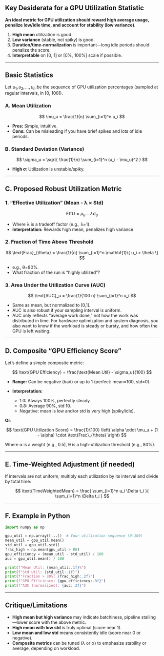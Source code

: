## **Key Desiderata for a GPU Utilization Statistic**

**An ideal metric for GPU utilization should reward high average usage, penalize low/idle time, and account for stability (low variance).**

1. **High mean** utilization is good.
2. **Low variance** (stable, not spiky) is good.
3. **Duration/time-normalization** is important—long idle periods should penalize the score.
4. **Interpretable** on \[0, 1] or \[0%, 100%] scale if possible.

---

## **Basic Statistics**

Let $u_1, u_2, ..., u_n$ be the sequence of GPU utilization percentages (sampled at regular intervals, in \[0, 100]).

### **A. Mean Utilization**

$$
\mu_u = \frac{1}{n} \sum_{i=1}^n u_i
$$

* **Pros:** Simple, intuitive.
* **Cons:** Can be misleading if you have brief spikes and lots of idle periods.

### **B. Standard Deviation (Variance)**

$$
\sigma_u = \sqrt{ \frac{1}{n} \sum_{i=1}^n (u_i - \mu_u)^2 }
$$

* **High σ**: Utilization is unstable/spiky.

---

## **C. Proposed Robust Utilization Metric**

### **1. “Effective Utilization” (Mean - λ × Std)**

$$
\text{EffU} = \mu_u - \lambda \sigma_u
$$

* Where λ is a tradeoff factor (e.g., λ=1).
* **Interpretation:** Rewards high mean, penalizes high variance.

### **2. Fraction of Time Above Threshold**

$$
\text{Frac}_{\theta} = \frac{1}{n} \sum_{i=1}^n \mathbf{1}\{ u_i > \theta \}
$$

* e.g., θ=80%.
* What fraction of the run is “highly utilized”?

### **3. Area Under the Utilization Curve (AUC)**

$$
\text{AUC}_u = \frac{1}{100 n} \sum_{i=1}^n u_i
$$

* Same as mean, but normalized to \[0,1].
* AUC is also robust if your sampling interval is uniform.
* AUC only reflects “average work done,” not how the work was distributed in time. For hardware optimization and system diagnosis, you also want to know if the workload is steady or bursty, and how often the GPU is left waiting.

---

## **D. Composite “GPU Efficiency Score”**

Let’s define a simple composite metric:

$$
\text{GPU Efficiency} = \frac{\text{Mean Util} - \sigma_u}{100}
$$

* **Range:** Can be negative (bad) or up to 1 (perfect: mean=100, std=0).
* **Interpretation:**

  * 1.0: Always 100%, perfectly steady.
  * 0.8: Average 90%, std 10.
  * Negative: mean is low and/or std is very high (spiky/idle).

**Or:**

$$
\text{GPU Utilization Score} = \frac{1}{100} \left( \alpha \cdot \mu_u + (1 - \alpha) \cdot \text{Frac}_{\theta} \right)
$$

Where α is a weight (e.g., 0.5), θ is a high-utilization threshold (e.g., 80%).

---

## **E. Time-Weighted Adjustment (if needed)**

If intervals are not uniform, multiply each utilization by its interval and divide by total time:

$$
\text{TimeWeightedMean} = \frac{ \sum_{i=1}^n u_i \Delta t_i }{ \sum_{i=1}^n \Delta t_i }
$$

---

## **F. Example in Python**

```python
import numpy as np

gpu_util = np.array([...])  # Your utilization sequence (0-100)
mean_util = gpu_util.mean()
std_util = gpu_util.std()
frac_high = np.mean(gpu_util > 80)
gpu_efficiency = (mean_util - std_util) / 100
auc = gpu_util.mean() / 100

print(f"Mean Util: {mean_util:.1f}%")
print(f"Std Util: {std_util:.1f}")
print(f"Fraction > 80%: {frac_high:.2f}")
print(f"GPU Efficiency: {gpu_efficiency:.3f}")
print(f"AUC (normalized): {auc:.3f}")
```

---

## **Critique/Limitations**

* **High mean but high variance** may indicate batchiness, pipeline stalling—lower score with the above metric.
* **High mean with low std** is truly optimal (score near 1).
* **Low mean and low std** means consistently idle (score near 0 or negative).
* **Composite metrics** can be tuned (λ or α) to emphasize stability or average, depending on workload.
